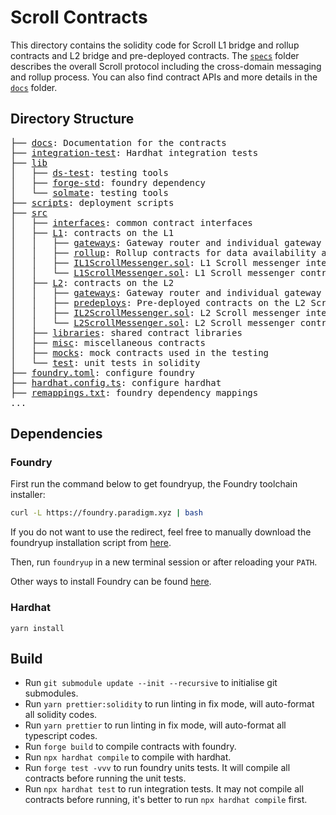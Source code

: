 # Scroll Contracts

This directory contains the solidity code for Scroll L1 bridge and rollup contracts and L2 bridge and pre-deployed contracts. The [`specs`](../specs/) folder describes the overall Scroll protocol including the cross-domain messaging and rollup process. You can also find contract APIs and more details in the [`docs`](./docs) folder.

## Directory Structure

<pre>
├── <a href="./docs/">docs</a>: Documentation for the contracts
├── <a href="./integration-test/">integration-test</a>: Hardhat integration tests
├── <a href="./lib/">lib</a>
│   ├── <a href="./lib/ds-test">ds-test</a>: testing tools
│   ├── <a href="./lib/forge-std">forge-std</a>: foundry dependency
│   └── <a href="./lib/solmate">solmate</a>: testing tools
├── <a href="./scripts">scripts</a>: deployment scripts
├── <a href="./src">src</a>
│   ├── <a href="./src/interfaces/">interfaces</a>: common contract interfaces
│   ├── <a href="./src/L1/">L1</a>: contracts on the L1
│   │   ├── <a href="./src/L1/gateways/">gateways</a>: Gateway router and individual gateway contracts
│   │   ├── <a href="./src/L1/rollup/">rollup</a>: Rollup contracts for data availability and finalization
│   │   ├── <a href="./src/L1/IL1ScrollMessenger.sol">IL1ScrollMessenger.sol</a>: L1 Scroll messenger interface
│   │   └── <a href="./src/L1/L1ScrollMessenger.sol">L1ScrollMessenger.sol</a>: L1 Scroll messenger contract
│   ├── <a href="./src/L2/">L2</a>: contracts on the L2
│   │   ├── <a href="./src/L2/gateways/">gateways</a>: Gateway router and individual gateway contracts
│   │   ├── <a href="./src/L2/predeploys/">predeploys</a>: Pre-deployed contracts on the L2 Scroll chain
│   │   ├── <a href="./src/L2/IL2ScrollMessenger.sol">IL2ScrollMessenger.sol</a>: L2 Scroll messenger interface
│   │   └── <a href="./src/L2/L2ScrollMessenger.sol">L2ScrollMessenger.sol</a>: L2 Scroll messenger contract
│   ├── <a href="./src/libraries/">libraries</a>: shared contract libraries
│   ├── <a href="./src/misc/">misc</a>: miscellaneous contracts
│   ├── <a href="./src/mocks/">mocks</a>: mock contracts used in the testing
│   └── <a href="./src/test/">test</a>: unit tests in solidity
├── <a href="./foundry.toml">foundry.toml</a>: configure foundry
├── <a href="./hardhat.config.ts">hardhat.config.ts</a>: configure hardhat
├── <a href="./remappings.txt">remappings.txt</a>: foundry dependency mappings
...
</pre>


## Dependencies


### Foundry

First run the command below to get foundryup, the Foundry toolchain installer:

```bash
curl -L https://foundry.paradigm.xyz | bash
```

If you do not want to use the redirect, feel free to manually download the foundryup installation script from [here](https://raw.githubusercontent.com/foundry-rs/foundry/master/foundryup/foundryup).

Then, run `foundryup` in a new terminal session or after reloading your `PATH`.

Other ways to install Foundry can be found [here](https://github.com/foundry-rs/foundry#installation).


### Hardhat

```
yarn install
```


## Build

+ Run `git submodule update --init --recursive` to initialise git submodules.
+ Run `yarn prettier:solidity` to run linting in fix mode, will auto-format all solidity codes.
+ Run `yarn prettier` to run linting in fix mode, will auto-format all typescript codes.
+ Run `forge build` to compile contracts with foundry.
+ Run `npx hardhat compile` to compile with hardhat.
+ Run `forge test -vvv` to run foundry units tests. It will compile all contracts before running the unit tests.
+ Run `npx hardhat test` to run integration tests. It may not compile all contracts before running, it's better to run `npx hardhat compile` first.
